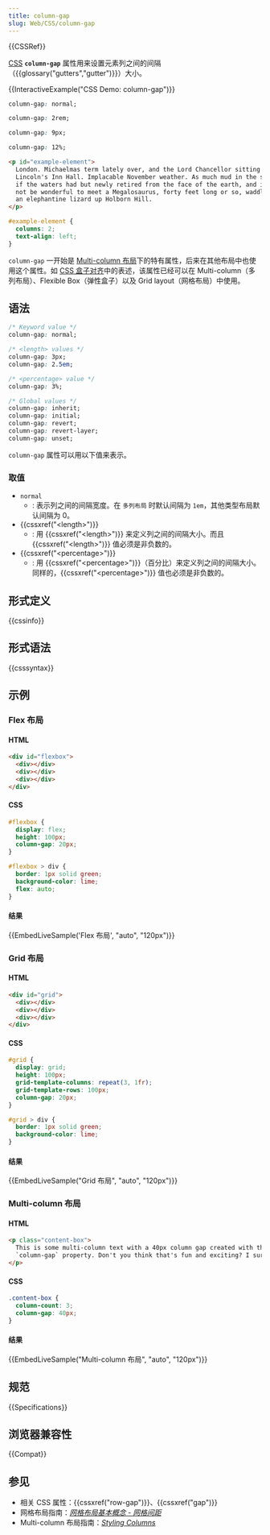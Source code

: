 ```yaml
---
title: column-gap
slug: Web/CSS/column-gap
---
```


{{CSSRef}}

[CSS](/zh-CN/docs/Web/CSS) **`column-gap`** 属性用来设置元素列之间的间隔（{{glossary("gutters","gutter")}}）大小。

{{InteractiveExample("CSS Demo: column-gap")}}

```css interactive-example-choice
column-gap: normal;
```

```css interactive-example-choice
column-gap: 2rem;
```

```css interactive-example-choice
column-gap: 9px;
```

```css interactive-example-choice
column-gap: 12%;
```

```html interactive-example
<p id="example-element">
  London. Michaelmas term lately over, and the Lord Chancellor sitting in
  Lincoln's Inn Hall. Implacable November weather. As much mud in the streets as
  if the waters had but newly retired from the face of the earth, and it would
  not be wonderful to meet a Megalosaurus, forty feet long or so, waddling like
  an elephantine lizard up Holborn Hill.
</p>
```

```css interactive-example
#example-element {
  columns: 2;
  text-align: left;
}
```

`column-gap` 一开始是 [Multi-column 布局](/zh-CN/docs/Web/CSS/CSS_multicol_layout)下的特有属性，后来在其他布局中也使用这个属性。如 [CSS 盒子对齐](/zh-CN/docs/Web/CSS/CSS_box_alignment)中的表述，该属性已经可以在 Multi-column（多列布局）、Flexible Box（弹性盒子）以及 Grid layout（网格布局）中使用。

## 语法

```css
/* Keyword value */
column-gap: normal;

/* <length> values */
column-gap: 3px;
column-gap: 2.5em;

/* <percentage> value */
column-gap: 3%;

/* Global values */
column-gap: inherit;
column-gap: initial;
column-gap: revert;
column-gap: revert-layer;
column-gap: unset;
```

`column-gap` 属性可以用以下值来表示。

### 取值

- `normal`
  - : 表示列之间的间隔宽度。在 `多列布局` 时默认间隔为 `1em`，其他类型布局默认间隔为 0。
- {{cssxref("&lt;length&gt;")}}
  - : 用 {{cssxref("&lt;length&gt;")}} 来定义列之间的间隔大小。而且 {{cssxref("&lt;length&gt;")}} 值必须是非负数的。
- {{cssxref("&lt;percentage&gt;")}}
  - : 用 {{cssxref("&lt;percentage&gt;")}}（百分比）来定义列之间的间隔大小。同样的，{{cssxref("&lt;percentage&gt;")}} 值也必须是非负数的。

## 形式定义

{{cssinfo}}

## 形式语法

{{csssyntax}}

## 示例

### Flex 布局

#### HTML

```html
<div id="flexbox">
  <div></div>
  <div></div>
  <div></div>
</div>
```

#### CSS

```css
#flexbox {
  display: flex;
  height: 100px;
  column-gap: 20px;
}

#flexbox > div {
  border: 1px solid green;
  background-color: lime;
  flex: auto;
}
```

#### 结果

{{EmbedLiveSample('Flex 布局', "auto", "120px")}}

### Grid 布局

#### HTML

```html
<div id="grid">
  <div></div>
  <div></div>
  <div></div>
</div>
```

#### CSS

```css
#grid {
  display: grid;
  height: 100px;
  grid-template-columns: repeat(3, 1fr);
  grid-template-rows: 100px;
  column-gap: 20px;
}

#grid > div {
  border: 1px solid green;
  background-color: lime;
}
```

#### 结果

{{EmbedLiveSample("Grid 布局", "auto", "120px")}}

### Multi-column 布局

#### HTML

```html
<p class="content-box">
  This is some multi-column text with a 40px column gap created with the CSS
  `column-gap` property. Don't you think that's fun and exciting? I sure do!
</p>
```

#### CSS

```css
.content-box {
  column-count: 3;
  column-gap: 40px;
}
```

#### 结果

{{EmbedLiveSample("Multi-column 布局", "auto", "120px")}}

## 规范

{{Specifications}}

## 浏览器兼容性

{{Compat}}

## 参见

- 相关 CSS 属性：{{cssxref("row-gap")}}、{{cssxref("gap")}}
- 网格布局指南：_[网格布局基本概念 - 网格间距](/zh-CN/docs/Web/CSS/CSS_grid_layout/Basic_concepts_of_grid_layout#网格间距)_
- Multi-column 布局指南：_[Styling Columns](/zh-CN/docs/Web/CSS/CSS_multicol_layout/Styling_columns)_
